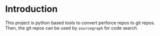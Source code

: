 # Introduction
This project is python based tools to convert perforce repos to git repos. Then, the git repos can be used by `sourcegraph` for code search.


